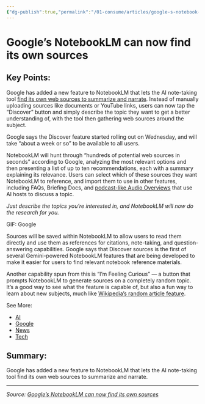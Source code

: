 ```yaml
---
{"dg-publish":true,"permalink":"/01-consume/articles/google-s-notebook-lm-can-now-find-its-own-sources/","title":"Google’s NotebookLM can now find its own sources"}
---
```



# Google’s NotebookLM can now find its own sources

## Key Points:
Google has added a new feature to NotebookLM that lets the AI note-taking tool [find its own web sources to summarize and narrate](https://blog.google/technology/google-labs/notebooklm-discover-sources/). Instead of manually uploading sources like documents or YouTube links, users can now tap the “Discover” button and simply describe the topic they want to get a better understanding of, with the tool then gathering web sources around the subject.

Google says the Discover feature started rolling out on Wednesday, and will take “about a week or so” to be available to all users.

NotebookLM will hunt through “hundreds of potential web sources in seconds” according to Google, analyzing the most relevant options and then presenting a list of up to ten recommendations, each with a summary explaining its relevance. Users can select which of these sources they want NotebookLM to reference, and import them to use in other features, including FAQs, Briefing Docs, and [podcast-like Audio Overviews](https://www.theverge.com/2024/9/11/24242138/google-notebook-llm-ai-fake-podcasts-research) that use AI hosts to discuss a topic.

*Just describe the topics you’re interested in, and NotebookLM will now do the research for you.*

GIF: Google

Sources will be saved within NotebookLM to allow users to read them directly and use them as references for citations, note-taking, and question-answering capabilities. Google says that Discover sources is the first of several Gemini-powered NotebookLM features that are being developed to make it easier for users to find relevant notebook reference materials.

Another capability spun from this is “I’m Feeling Curious” — a button that prompts NotebookLM to generate sources on a completely random topic. It’s a good way to see what the feature is capable of, but also a fun way to learn about new subjects, much like [Wikipedia’s random article feature](https://en.wikipedia.org/wiki/Wikipedia:Random).

See More:
- [AI](https://www.theverge.com/ai-artificial-intelligence)
- [Google](https://www.theverge.com/google)
- [News](https://www.theverge.com/news)
- [Tech](https://www.theverge.com/tech)

## Summary:
Google has added a new feature to NotebookLM that lets the AI note-taking tool find its own web sources to summarize and narrate.

---

*Source: [Google’s NotebookLM can now find its own sources](https://www.theverge.com/news/642490/google-notebooklm-discover-sources-ai-audio-overviews)*
